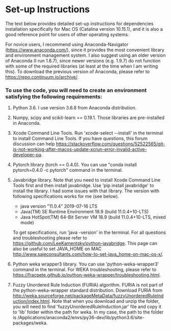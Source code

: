 # Set-up Instructions 

The text below provides detailed set-up instructions for dependencies installation specifically for Mac OS (Catalina version 10.15.1), and it is also a good reference point for users of other operating systems.

For novice users, I recommend using Anaconda-Navigator (https://www.anaconda.com/), since it provides the most convenient library and environment management system. I also suggest using an older version of Anaconda (I run 1.8.7), since newer versions (e.g.  1.9.7) do not function with some of the required libraries (at least at the time when I am writing this). To download the previous version of Anaconda, please refer to https://repo.continuum.io/archive/. 

### To use the code, you will need to create an environment satisfying the following requirements:

1. Python 3.6. I use version 3.6.8 from Anaconda distribution.

2. Numpy, scipy and scikit-learn == 0.19.1. Those libraries are pre-installed in Anaconda. 

3. Xcode Command Line Tools. Run 'xcode-select --install' in the terminal to install Command Line Tools. If you have questions, this forum discussion can help https://stackoverflow.com/questions/52522565/git-is-not-working-after-macos-update-xcrun-error-invalid-active-developer-pa.

4. Pytorch library (torch == 0.4.0). You can use "conda install pytorch=0.4.0 -c pytorch" command in the terminal. 

5. Javabridge library. Note that you need to install Xcode Command Line Tools first and then install javabridge. Use 'pip install javabridge' to install the library. I had some issues with that library. The version with following specifications works for me (see below).

    - java version "11.0.4" 2019-07-16 LTS
    - Java(TM) SE Runtime Environment 18.9 (build 11.0.4+10-LTS)
    - Java HotSpot(TM) 64-Bit Server VM 18.9 (build 11.0.4+10-LTS, mixed mode)
    
    To get specifications, run 'java -version' in the terminal. For all questions and troubleshooting please refer to                   https://github.com/LeeKamentsky/python-javabridge. This page can also be useful to set JAVA_HOME on MAC                      http://www.sajeconsultants.com/how-to-set-java_home-on-mac-os-x/. 

6. Python weka wrapper3 library. You can use 'python-weka-wrapper3' command in the terminal. For WEKA troubleshooting, please refer to https://fracpete.github.io/python-weka-wrapper/troubleshooting.html.

7. Fuzzy Unordered Rule Induction (FURIA) algorithm. FURIA is not part of the python-weka-wrapper standard distribution. Download FURIA from http://weka.sourceforge.net/packageMetaData/fuzzyUnorderedRuleInduction/index.html. Note that when you download and unzip the folder, you will need to find 'fuzzyUnorderedRuleInduction.jar' file and copy it to 'lib' folder within the path for weka. In my case, the path to the folder is /Applications/anaconda2/envs/py36-dev/lib/python3.6/site-packages/weka. 
